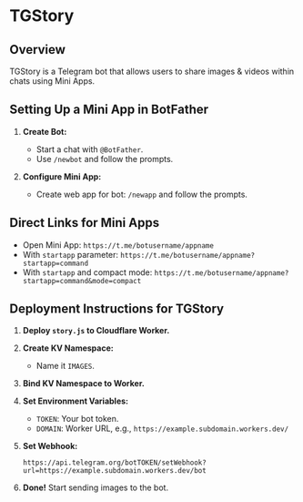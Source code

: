 # TGStory

## Overview

TGStory is a Telegram bot that allows users to share images & videos within chats using Mini Apps.

## Setting Up a Mini App in BotFather

1. **Create Bot:**
   - Start a chat with `@BotFather`.
   - Use `/newbot` and follow the prompts.

2. **Configure Mini App:**
   - Create web app for bot: `/newapp` and follow the prompts.

## Direct Links for Mini Apps

- Open Mini App: `https://t.me/botusername/appname`
- With `startapp` parameter: `https://t.me/botusername/appname?startapp=command`
- With `startapp` and compact mode: `https://t.me/botusername/appname?startapp=command&mode=compact`

## Deployment Instructions for TGStory

1. **Deploy `story.js` to Cloudflare Worker.**
2. **Create KV Namespace:**
   - Name it `IMAGES`.
3. **Bind KV Namespace to Worker.**
4. **Set Environment Variables:**
   - `TOKEN`: Your bot token.
   - `DOMAIN`: Worker URL, e.g., `https://example.subdomain.workers.dev/`
5. **Set Webhook:**
   ```
   https://api.telegram.org/botTOKEN/setWebhook?url=https://example.subdomain.workers.dev/bot
   ```

6. **Done!** Start sending images to the bot.
